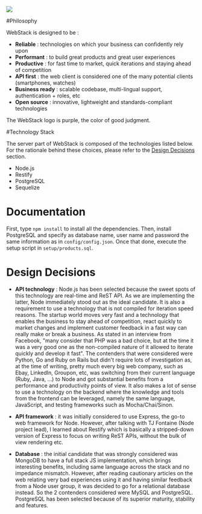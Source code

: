 <img src="http://thibautvs.com/blog/img/urge2code/webstack.png" />



#Philosophy

WebStack is designed to be :

* **Reliable** : technologies on which your business can confidently rely upon
* **Performant** : to build great products and great user experiences
* **Productive** : for fast time to market, quick iterations and staying ahead of competition
* **API first** : the web client is considered one of the many potential clients (smartphones, watches)
* **Business ready** : scalable codebase, multi-lingual support, authentication + roles, etc
* **Open source** : innovative, lightweight and standards-compliant technologies

The WebStack logo is purple, the color of good judgment.

#Technology Stack

The server part of WebStack is composed of the technologies listed below. For the rationale behind these choices,
please refer to the [Design Decisions](#design-decisions) section.

* Node.js
* Restify
* PostgreSQL
* Sequelize


# Documentation

First, type ``npm install`` to install all the dependencies. Then, install PostgreSQL and specify as database name, user name and password the same information as in ``config/config.json``. Once that done, execute the setup script in ``setup/products.sql``.

# Design Decisions

* **API technology** : Node.js has been selected because the sweet spots of this technology are real-time and ReST API. As we are implementing the latter, Node immediately stood out as the ideal candidate. It is also a requirement to use a technology that is not compiled for iteration speed reasons. The startup world moves very fast and a technology that enables the business to stay ahead of competition, react quickly to market changes and implement customer feedback in a fast way can really make or break a business. As stated in an interview from Facebook, "many consider that PHP was a bad choice, but at the time it was a very good one as the non-compiled nature of it allowed to iterate quickly and develop it fast". The contenders that were considered were Python, Go and Ruby on Rails but didn't require lots of investigation as, at the time of writing, pretty much every big web company, such as Ebay, LinkedIn, Groupon, etc, was switching from their current language (Ruby, Java, ...) to Node and got substantial benefits from a performance and productivity points of view. It also makes a lot of sense to use a technology on the backend where the knowledge and tools from the frontend can be leveraged, namely the same language, JavaScript, and testing frameworks such as Mocha/Chai/Sinon.

* **API framework** : it was initially considered to use Express, the go-to web framework for Node. However, after talking with TJ Fontaine (Node project lead), I learned about Restify which is basically a stripped-down version of Express to focus on writing ReST APIs, without the bulk of view rendering etc.

* **Database** : the initial candidate that was strongly considered was MongoDB to have a full stack JS implementation, which brings interesting benefits, including same language across the stack and no impedance mismatch. However, after reading cautionary articles on the web relating very bad experiences using it and having similar feedback from a Node user group, it was decided to go for a relational database instead. So the 2 contenders considered were MySQL and PostgreSQL. PostgreSQL has been selected because of its superior maturity, stability and features.
